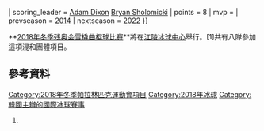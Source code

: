 | scoring_leader =  [Adam Dixon](https://zh.wikipedia.org/wiki/Adam_Dixon "wikilink")
 [Bryan Sholomicki](https://zh.wikipedia.org/wiki/Bryan_Sholomicki "wikilink") | points = 8 | mvp = | prevseason = [2014](https://zh.wikipedia.org/wiki/2014年冬季帕拉林匹克運動會雪橇曲棍球比賽 "wikilink") | nextseason = [2022](https://zh.wikipedia.org/wiki/Para_ice_hockey_at_the_2022_Winter_Paralympics "wikilink") }}

**[2018年冬季残奥会](https://zh.wikipedia.org/wiki/2018年冬季残奥会 "wikilink")[雪橇曲棍球比賽](https://zh.wikipedia.org/wiki/雪橇曲棍球 "wikilink")**將在[江陵冰球中心](../Page/江陵冰球中心.md "wikilink")舉行。\[1\]共有八隊參加這項混和團體項目。

## 參考資料

[Category:2018年冬季帕拉林匹克運動會項目](https://zh.wikipedia.org/wiki/Category:2018年冬季帕拉林匹克運動會項目 "wikilink") [Category:2018年冰球](https://zh.wikipedia.org/wiki/Category:2018年冰球 "wikilink") [Category:韓國主辦的國際冰球賽事](https://zh.wikipedia.org/wiki/Category:韓國主辦的國際冰球賽事 "wikilink")

1.
